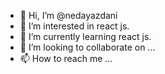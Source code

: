 - 👋 Hi, I’m @nedayazdani
- 👀 I’m interested in react js.
- 🌱 I’m currently learning react js.
- 💞️ I’m looking to collaborate on ...
- 📫 How to reach me ...

<!---
nedayazdani/nedayazdani is a ✨ special ✨ repository because its `README.md` (this file) appears on your GitHub profile.
You can click the Preview link to take a look at your changes.
--->

